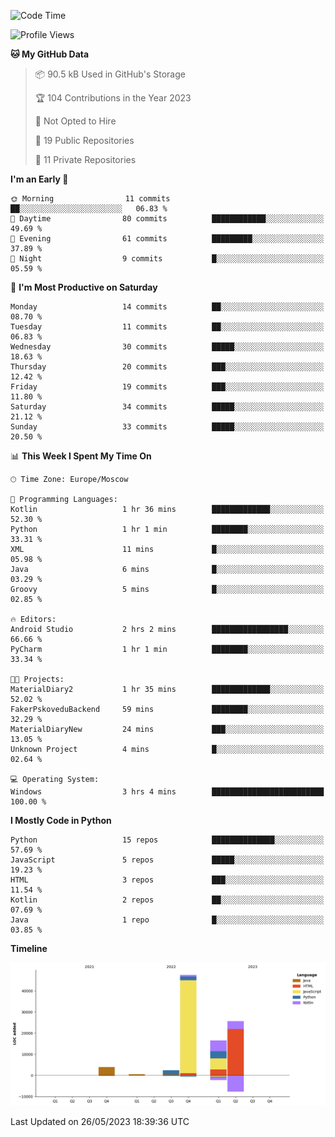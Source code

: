 <!--START_SECTION:waka-->
![Code Time](http://img.shields.io/badge/Code%20Time-100%20hrs%2021%20mins-blue)

![Profile Views](http://img.shields.io/badge/Profile%20Views-0-blue)

**🐱 My GitHub Data** 

> 📦 90.5 kB Used in GitHub's Storage 
 > 
> 🏆 104 Contributions in the Year 2023
 > 
> 🚫 Not Opted to Hire
 > 
> 📜 19 Public Repositories 
 > 
> 🔑 11 Private Repositories 
 > 
**I'm an Early 🐤** 

```text
🌞 Morning                11 commits          ██░░░░░░░░░░░░░░░░░░░░░░░   06.83 % 
🌆 Daytime                80 commits          ████████████░░░░░░░░░░░░░   49.69 % 
🌃 Evening                61 commits          █████████░░░░░░░░░░░░░░░░   37.89 % 
🌙 Night                  9 commits           █░░░░░░░░░░░░░░░░░░░░░░░░   05.59 % 
```
📅 **I'm Most Productive on Saturday** 

```text
Monday                   14 commits          ██░░░░░░░░░░░░░░░░░░░░░░░   08.70 % 
Tuesday                  11 commits          ██░░░░░░░░░░░░░░░░░░░░░░░   06.83 % 
Wednesday                30 commits          █████░░░░░░░░░░░░░░░░░░░░   18.63 % 
Thursday                 20 commits          ███░░░░░░░░░░░░░░░░░░░░░░   12.42 % 
Friday                   19 commits          ███░░░░░░░░░░░░░░░░░░░░░░   11.80 % 
Saturday                 34 commits          █████░░░░░░░░░░░░░░░░░░░░   21.12 % 
Sunday                   33 commits          █████░░░░░░░░░░░░░░░░░░░░   20.50 % 
```


📊 **This Week I Spent My Time On** 

```text
🕑︎ Time Zone: Europe/Moscow

💬 Programming Languages: 
Kotlin                   1 hr 36 mins        █████████████░░░░░░░░░░░░   52.30 % 
Python                   1 hr 1 min          ████████░░░░░░░░░░░░░░░░░   33.31 % 
XML                      11 mins             █░░░░░░░░░░░░░░░░░░░░░░░░   05.98 % 
Java                     6 mins              █░░░░░░░░░░░░░░░░░░░░░░░░   03.29 % 
Groovy                   5 mins              █░░░░░░░░░░░░░░░░░░░░░░░░   02.85 % 

🔥 Editors: 
Android Studio           2 hrs 2 mins        █████████████████░░░░░░░░   66.66 % 
PyCharm                  1 hr 1 min          ████████░░░░░░░░░░░░░░░░░   33.34 % 

🐱‍💻 Projects: 
MaterialDiary2           1 hr 35 mins        █████████████░░░░░░░░░░░░   52.02 % 
FakerPskoveduBackend     59 mins             ████████░░░░░░░░░░░░░░░░░   32.29 % 
MaterialDiaryNew         24 mins             ███░░░░░░░░░░░░░░░░░░░░░░   13.05 % 
Unknown Project          4 mins              █░░░░░░░░░░░░░░░░░░░░░░░░   02.64 % 

💻 Operating System: 
Windows                  3 hrs 4 mins        █████████████████████████   100.00 % 
```

**I Mostly Code in Python** 

```text
Python                   15 repos            ██████████████░░░░░░░░░░░   57.69 % 
JavaScript               5 repos             █████░░░░░░░░░░░░░░░░░░░░   19.23 % 
HTML                     3 repos             ███░░░░░░░░░░░░░░░░░░░░░░   11.54 % 
Kotlin                   2 repos             ██░░░░░░░░░░░░░░░░░░░░░░░   07.69 % 
Java                     1 repo              █░░░░░░░░░░░░░░░░░░░░░░░░   03.85 % 
```



**Timeline**

![Lines of Code chart](https://raw.githubusercontent.com/Adlemex/Adlemex/main/assets/bar_graph.png)


 Last Updated on 26/05/2023 18:39:36 UTC
<!--END_SECTION:waka-->
